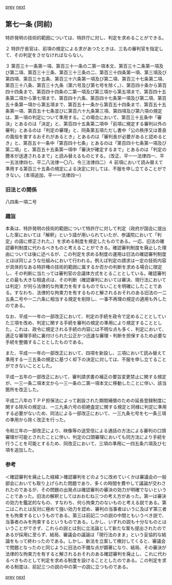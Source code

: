[prev](/specific/markdowns/特許法/095_Mp-Ch_4-Se_1-At_70.md)
[next](/specific/markdowns/特許法/097_Mp-Ch_4-Se_1-At_71_2.md)
## 第七一条 (同前)
特許発明の技術的範囲については、特許庁に対し、判定を求めることができる。

２ 特許庁長官は、前項の規定による求があつたときは、三名の審判官を指定して、その判定をさせなければならない。

３ 第百三十一条第一項、第百三十一条の二第一項本文、第百三十二条第一項及び第二項、第百三十三条、第百三十三条の二、第百三十四条第一項、第三項及び第四項、第百三十五条、第百三十六条第一項及び第二項、第百三十七条第二項、第百三十八条、第百三十九条（第六号及び第七号を除く。）、第百四十条から第百四十四条まで、第百四十四条の二第一項及び第三項から第五項まで、第百四十五条第二項から第七項まで、第百四十六条、第百四十七条第一項及び第二項、第百五十条第一項から第五項まで、第百五十一条から第百五十四条まで、第百五十五条第一項、第百五十七条並びに第百六十九条第三項、第四項及び第六項の規定は、第一項の判定について準用する。この場合において、第百三十五条中「審決」とあるのは「決定」と、第百四十五条第二項中「前項に規定する審判以外の審判」とあるのは「判定の審理」と、同条第五項ただし書中「公の秩序又は善良の風俗を害するおそれがあるとき」とあるのは「審判長が必要があると認めるとき」と、第百五十一条中「第百四十七条」とあるのは「第百四十七条第一項及び第二項」と、第百五十五条第一項中「審決が確定するまで」とあるのは「判定の謄本が送達されるまで」と読み替えるものとする。（改正、平一一法律四一、平一五法律四七、平二八法律一〇八、令三法律四二）４ 前項において読み替えて準用する第百三十五条の規定による決定に対しては、不服を申し立てることができない。（本項追加、平一一法律四一）


### 旧法との関係
八四条一項二号

### 趣旨
本条は、特許発明の技術的範囲について特許庁に対して判定（政府が国会に提出した案においては「解釈」という語が用いられていたが、参議院において「判定」の語に修正された。）を求める制度を規定したものである。一応、旧法の確認審判制度に代わるべきものと考えることができる。確認審判制度を廃止した理由については後に述べるが、この判定を求める制度の運用は旧法の確認審判制度とほぼ同じような仕組みにおいて行われる。例えば判定の請求は一定の技術内容が具体的なある特許権の技術的範囲に属するか否かの判断を求める場合に限定し、その判断に当たっては審判官の合議体方式をとることとしている。確認審判との最も大きな相違点は、その判断（確認審判においては審決、現行法においては判定）が何ら法律的な拘束力を有するものでないことを明確にしたことである。すなわち、法律的な拘束力を有するものと解されるおそれのある旧法の一二五条二号や一二六条に相当する規定を削除し、一事不再理の規定の適用も外したのである。

なお、平成一一年の一部改正において、判定の手続を政令で定めることとしていた三項を改め、判定に関する手続を審判の規定の準用により規定することとした。これは、政令に規定される手続の内容には不明な点も多く、判定において、適正な審理手続に裏付けられた公正かつ迅速な審理・判断を担保するため必要な手続を整備することとしたものである。

また、平成一一年の一部改正において、四項を新設し、三項において読み替えて準用する一三五条の規定に基づく却下の決定に対しては、不服を申し立てることができないこととした。

平成一五年の一部改正において、審判請求書の補正の要旨変更禁止に関する規定が、一三一条二項本文から一三一条の二第一項本文に移動したことに伴い、該当箇所を改正した。

平成二八年のＴＰＰ担保法によって創設された期間補償のための延長登録制度に関する除斥の規定は、一三九条六号の拒絶査定に関する規定と同様に判定に準用する必要がないため、同法による一部改正において、一三九条七号を七一条三項の準用から除く改正を行った。

令和三年の一部改正により、映像等の送受信による通話の方法による審判の口頭審理が可能とされたことに伴い、判定の口頭審理においても同方法により手続を行うことを可能とするため、同改正において、三項の準用に一四五条六項及び七項を追加した。


### 参考
＜確認審判を廃止した経緯＞確認審判をどのように改めていくかは審議会の一般部会においても取り上げられた問題であり、多くの時間を費やして議論が交わされたのであるが、その問題の出発点は確認審判の審決の効力が明確でないということであった。旧法の解釈としてはおおむね三つの考え方があった。第一は審決の効力を鑑定的なもの、すなわち、何ら拘束力のないものと考える説である。第二はこれとは反対に極めて強い効力を認め、審判の当事者はいうに及ばず第三者をも拘束するというものである。第三は前記二つの説の中間ともいうべき説で、当事者のみを拘束するというものである。しかし、いずれの説も十分なものとはいうことができず、これらの説とは別に立法論として新たな案も提出されたのであるが採用に至らず、結局、審議会の議論は「現行法のまま」という妥協的な結論をもって終わったのである。しかし、新法を立案して検討してくると、審議会で問題となったのと同じように旧法の不備な点が顕著になり、結局、その審決が法律的な拘束力を有すると解されるおそれのある確認審判を廃止し、これに代わるべきものとして判定を求める制度を設けることとしたのである。この判定を求める制度は、前記三つの説の中の第一の説に立つものである。


[prev](/specific/markdowns/特許法/095_Mp-Ch_4-Se_1-At_70.md)
[next](/specific/markdowns/特許法/097_Mp-Ch_4-Se_1-At_71_2.md)